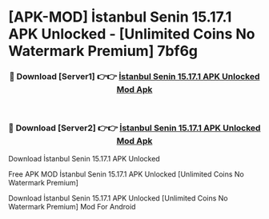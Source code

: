 # [APK-MOD] İstanbul Senin 15.17.1 APK Unlocked - [Unlimited Coins No Watermark Premium] 7bf6g



<div align="center">
<h3>🔴 Download [Server1] 👉👉 <a href="https://momento.my/?title=İstanbul_Senin_15.17.1_APK_Unlocked">İstanbul Senin 15.17.1 APK Unlocked Mod Apk</a></h3><br>

<h3>🔴 Download [Server2] 👉👉 <a href="https://momento.my/?title=İstanbul_Senin_15.17.1_APK_Unlocked">İstanbul Senin 15.17.1 APK Unlocked Mod Apk</a></h3>
</div>



Download İstanbul Senin 15.17.1 APK Unlocked 

Free APK MOD İstanbul Senin 15.17.1 APK Unlocked [Unlimited Coins No Watermark Premium]

Download İstanbul Senin 15.17.1 APK Unlocked [Unlimited Coins No Watermark Premium] Mod For Android
